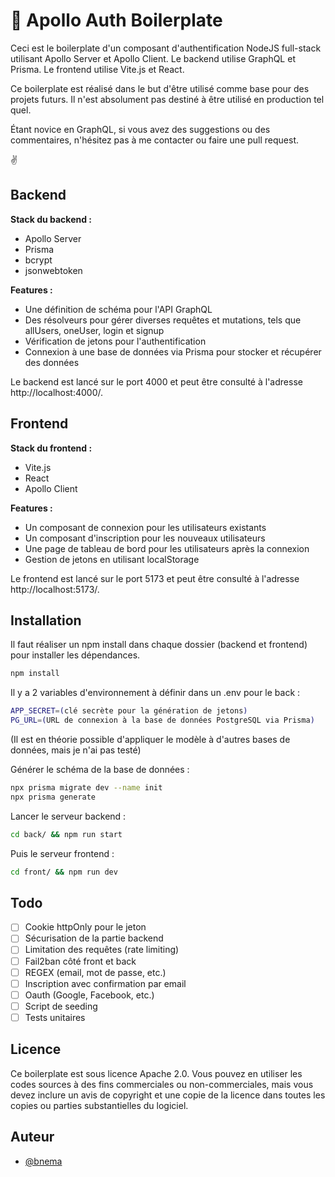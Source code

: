# 🚀 Apollo Auth Boilerplate

Ceci est le boilerplate d'un composant d'authentification NodeJS full-stack utilisant Apollo Server et Apollo Client. Le backend utilise GraphQL et Prisma. Le frontend utilise Vite.js et React.

Ce boilerplate est réalisé dans le but d'être utilisé comme base pour des projets futurs. Il n'est absolument pas destiné à être utilisé en production tel quel.

Étant novice en GraphQL, si vous avez des suggestions ou des commentaires, n'hésitez pas à me contacter ou faire une pull request.

✌

## Backend

__Stack du backend :__
- Apollo Server 
- Prisma 
- bcrypt 
- jsonwebtoken 

__Features :__
- Une définition de schéma pour l'API GraphQL
- Des résolveurs pour gérer diverses requêtes et mutations, tels que allUsers, oneUser, login et signup
- Vérification de jetons pour l'authentification
- Connexion à une base de données via Prisma pour stocker et récupérer des données

Le backend est lancé sur le port 4000 et peut être consulté à l'adresse http://localhost:4000/.

## Frontend

__Stack du frontend :__
- Vite.js
- React 
- Apollo Client 

__Features :__
- Un composant de connexion pour les utilisateurs existants
- Un composant d'inscription pour les nouveaux utilisateurs
- Une page de tableau de bord pour les utilisateurs après la connexion
- Gestion de jetons en utilisant localStorage

Le frontend est lancé sur le port 5173 et peut être consulté à l'adresse http://localhost:5173/.

## Installation

Il faut réaliser un npm install dans chaque dossier (backend et frontend) pour installer les dépendances.

```bash
npm install
```

Il y a 2 variables d'environnement à définir dans un .env pour le back :
```bash
APP_SECRET=(clé secrète pour la génération de jetons)
PG_URL=(URL de connexion à la base de données PostgreSQL via Prisma)
```
(Il est en théorie possible d'appliquer le modèle à d'autres bases de données, mais je n'ai pas testé)

Générer le schéma de la base de données :
```bash
npx prisma migrate dev --name init
npx prisma generate
```
Lancer le serveur backend :
```bash
cd back/ && npm run start
```
Puis le serveur frontend :
```bash
cd front/ && npm run dev

```
## Todo

- [ ] Cookie httpOnly pour le jeton
- [ ] Sécurisation de la partie backend
- [ ] Limitation des requêtes (rate limiting)
- [ ] Fail2ban côté front et back
- [ ] REGEX (email, mot de passe, etc.)
- [ ] Inscription avec confirmation par email
- [ ] Oauth (Google, Facebook, etc.)
- [ ] Script de seeding
- [ ] Tests unitaires
## Licence

Ce boilerplate est sous licence Apache 2.0. Vous pouvez en utiliser les codes sources à des fins commerciales ou non-commerciales, mais vous devez inclure un avis de copyright et une copie de la licence dans toutes les copies ou parties substantielles du logiciel.

## Auteur

- [@bnema](https://www.github.com/bnema)